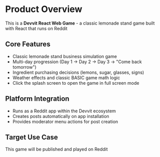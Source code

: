 # Product Overview

This is a **Devvit React Web Game** - a classic lemonade stand game built with React that runs on Reddit

## Core Features
- Classic lemonade stand business simulation game
- Multi-day progression (Day 1 → Day 2 → Day 3 → "Come back tomorrow")
- Ingredient purchasing decisions (lemons, sugar, glasses, signs)
- Weather effects and classic BASIC game math logic
- Click the splash screen to open the game in full screen mode

## Platform Integration
- Runs as a Reddit app within the Devvit ecosystem
- Creates posts automatically on app installation
- Provides moderator menu actions for post creation

## Target Use Case
This game will be published and played on Reddit
